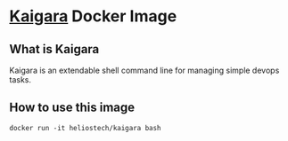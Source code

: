 [Kaigara](https://github.com/helios-technologies/kaigara) Docker Image
====================

## What is Kaigara

   Kaigara is an extendable shell command line for managing simple devops tasks.

## How to use this image

   `docker run -it heliostech/kaigara bash`
